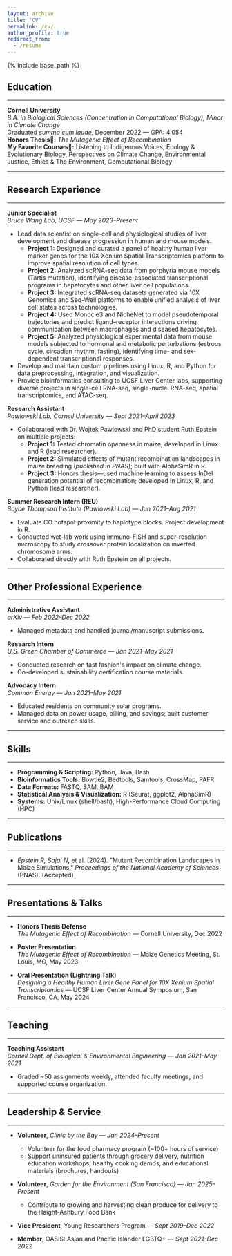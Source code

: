 ```yaml
---
layout: archive
title: "CV"
permalink: /cv/
author_profile: true
redirect_from:
  - /resume
---
```


{% include base_path %}

## Education  
---

**Cornell University**  
*B.A. in Biological Sciences (Concentration in Computational Biology), Minor in Climate Change*  
Graduated *summa cum laude*, December 2022 — GPA: 4.054  
**Honors Thesis🦋:** *The Mutagenic Effect of Recombination*  
**My Favorite Courses🌟:** Listening to Indigenous Voices, Ecology & Evolutionary Biology, Perspectives on Climate Change, Environmental Justice, Ethics & The Environment, Computational Biology

---

## Research Experience  
---

**Junior Specialist**  
*Bruce Wang Lab, UCSF* — *May 2023–Present*  
- Lead data scientist on single-cell and physiological studies of liver development and disease progression in human and mouse models.  
  - **Project 1:** Designed and curated a panel of healthy human liver marker genes for the 10X Xenium Spatial Transcriptomics platform to improve spatial resolution of cell types.  
  - **Project 2:** Analyzed scRNA-seq data from porphyria mouse models (Tartis mutation), identifying disease-associated transcriptional programs in hepatocytes and other liver cell populations.  
  - **Project 3:** Integrated scRNA-seq datasets generated via 10X Genomics and Seq-Well platforms to enable unified analysis of liver cell states across technologies.  
  - **Project 4:** Used Monocle3 and NicheNet to model pseudotemporal trajectories and predict ligand–receptor interactions driving communication between macrophages and diseased hepatocytes.  
  - **Project 5:** Analyzed physiological experimental data from mouse models subjected to hormonal and metabolic perturbations (estrous cycle, circadian rhythm, fasting), identifying time- and sex-dependent transcriptional responses.  
- Develop and maintain custom pipelines using Linux, R, and Python for data preprocessing, integration, and visualization.  
- Provide bioinformatics consulting to UCSF Liver Center labs, supporting diverse projects in single-cell RNA-seq, single-nuclei RNA-seq, spatial transcriptomics, and ATAC-seq.


**Research Assistant**  
*Pawlowski Lab, Cornell University* — *Sept 2021–April 2023*  
- Collaborated with Dr. Wojtek Pawlowski and PhD student Ruth Epstein on multiple projects:  
  - **Project 1:** Tested chromatin openness in maize; developed in Linux and R (lead researcher).  
  - **Project 2:** Simulated effects of mutant recombination landscapes in maize breeding (*published in PNAS*); built with AlphaSimR in R.  
  - **Project 3:** Honors thesis—used machine learning to assess InDel generation potential of recombination; developed in Linux, R, and Python (lead researcher).

**Summer Research Intern (REU)**  
*Boyce Thompson Institute (Pawlowski Lab)* — *Jun 2021–Aug 2021*  
- Evaluate CO hotspot proximity to haplotype blocks. Project development in R.
- Conducted wet-lab work using immuno-FiSH and super-resolution microscopy to study crossover protein localization on inverted chromosome arms.  
- Collaborated directly with Ruth Epstein on all projects.

---

## Other Professional Experience  
---

**Administrative Assistant**  
*arXiv* — *Feb 2022–Dec 2022*  
- Managed metadata and handled journal/manuscript submissions.

**Research Intern**  
*U.S. Green Chamber of Commerce* — *Jan 2021–May 2021*  
- Conducted research on fast fashion's impact on climate change.  
- Co-developed sustainability certification course materials.

**Advocacy Intern**  
*Common Energy* — *Jan 2021–May 2021*  
- Educated residents on community solar programs.  
- Managed data on power usage, billing, and savings; built customer service and outreach skills.

---

## Skills  
---

- **Programming & Scripting:** Python, Java, Bash  
- **Bioinformatics Tools:** Bowtie2, Bedtools, Samtools, CrossMap, PAFR  
- **Data Formats:** FASTQ, SAM, BAM  
- **Statistical Analysis & Visualization:** R (Seurat, ggplot2, AlphaSimR)  
- **Systems:** Unix/Linux (shell/bash), High-Performance Cloud Computing (HPC)

---

## Publications  
---

- *Epstein R, Sajai N*, et al. (2024). "Mutant Recombination Landscapes in Maize Simulations." *Proceedings of the National Academy of Sciences* (PNAS). (Accepted)

---

## Presentations & Talks  
---

- **Honors Thesis Defense**  
  *The Mutagenic Effect of Recombination* — Cornell University, Dec 2022  

- **Poster Presentation**  
  *The Mutagenic Effect of Recombination* — Maize Genetics Meeting, St. Louis, MO, May 2023  

- **Oral Presentation (Lightning Talk)**  
  *Designing a Healthy Human Liver Gene Panel for 10X Xenium Spatial Transcriptomics* — UCSF Liver Center Annual Symposium, San Francisco, CA, May 2024

---

## Teaching  
---

**Teaching Assistant**  
*Cornell Dept. of Biological & Environmental Engineering* — *Jan 2021–May 2021*  
- Graded ~50 assignments weekly, attended faculty meetings, and supported course organization.

---

## Leadership & Service  
---

- **Volunteer**, *Clinic by the Bay* — *Jan 2024–Present*  
  - Volunteer for the food pharmacy program (~100+ hours of service)  
  - Support uninsured patients through grocery delivery, nutrition education workshops, healthy cooking demos, and educational materials (brochures, handouts)

- **Volunteer**, *Garden for the Environment (San Francisco)* — *Jan 2025–Present*  
  - Contribute to growing and harvesting clean produce for delivery to the Haight-Ashbury Food Bank

- **Vice President**, Young Researchers Program — *Sept 2019–Dec 2022*  
- **Member**, OASIS: Asian and Pacific Islander LGBTQ+ — *Sept 2021–Dec 2022*
